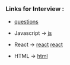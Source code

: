 ### Links for Interview :

- [questions](https://github.com/ghoshsuman845/frontend-interview-preparation-kit)

- Javascript -> 
[js](https://www.javatpoint.com/shallow-copy-and-deep-copy-in-javascript#:~:text=ADVERTISEMENT-,In%20JavaScript%2C%20there%20are%20two%20ways%20to%20copy%20objects%3A%20shallow,and%20nested%20objects%20or%20arrays)

- React -> 
[react](https://www.interviewbit.com/react-interview-questions/)
[react](https://github.com/sudheerj/reactjs-interview-questions)
	
- HTML -> 
[html](https://www.javatpoint.com/html-interview-questions)   